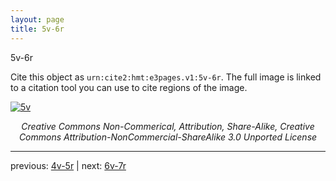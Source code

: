 ```yaml
---
layout: page
title: 5v-6r
---
```


5v-6r

Cite this object as `urn:cite2:hmt:e3pages.v1:5v-6r`.  The full image is linked to a citation tool you can use to cite regions of the image.

[![5v](http://www.homermultitext.org/iipsrv?IIIF=/project/homer/pyramidal/deepzoom/hmt/e3bifolio/v1/E3_5v_6r.tif/full/800,/0/default.jpg)](http://www.homermultitext.org/ict2/?urn=urn:cite2:hmt:e3bifolio.v1:E3_5v_6r) 

<p style="text-align: center; font-style: italic;">Creative Commons Non-Commerical, Attribution, Share-Alike, Creative Commons Attribution-NonCommercial-ShareAlike 3.0 Unported License</p>

---

previous: [4v-5r](../4v-5r/) | next: [6v-7r](../6v-7r/)